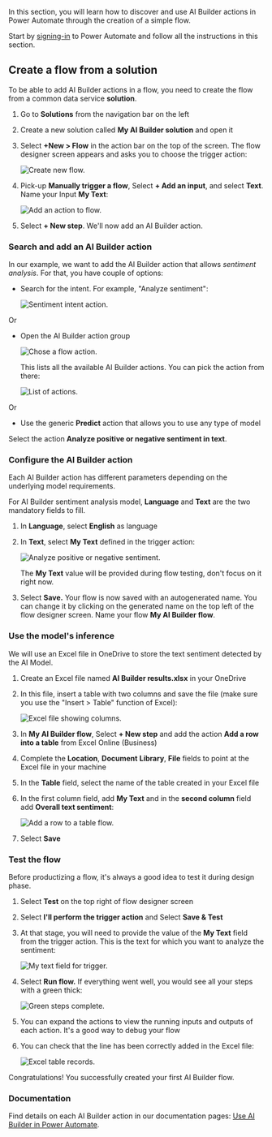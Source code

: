 In this section, you will learn how to discover and use AI Builder actions in Power Automate through the creation of a simple flow.

Start by [signing-in](https://flow.microsoft.com/?azure-portal=true) to Power Automate and follow all the instructions in this section.

## Create a flow from a solution

To be able to add AI Builder actions in a flow, you need to create the flow from a common data service **solution**.

1.  Go to **Solutions** from the navigation bar on the left

2.  Create a new solution called **My AI Builder solution** and open it

3.  Select **+New \> Flow** in the action bar on the top of the screen. The flow designer screen appears and asks you to choose the trigger action:

    ![Create new flow.](../media/03-auto-generate-number.png)

4.  Pick-up **Manually trigger a flow**, Select **+ Add an input**, and select **Text**. Name your Input **My Text**:

    ![Add an action to flow.](../media/03-pick-up-flow-trigger.png)

5.  Select **+ New step**. We'll now add an AI Builder action.

### Search and add an AI Builder action

In our example, we want to add the AI Builder action that allows *sentiment analysis*. For that, you have couple of options:

-   Search for the intent. For example, "Analyze sentiment":

    ![Sentiment intent action.](../media/03-add-action.png)

Or

-   Open the AI Builder action group

    ![Chose a flow action.](../media/03-ai-builder-action.png)

    This lists all the available AI Builder actions. You can pick the action from there:

    ![List of actions.](../media/03-ai-builder-flow.png)

Or

-   Use the generic **Predict** action that allows you to use any type of model

Select the action **Analyze positive or negative sentiment in text**.

### Configure the AI Builder action

Each AI Builder action has different parameters depending on the underlying model requirements.

For AI Builder sentiment analysis model, **Language** and **Text** are the two mandatory fields to fill.

1.  In **Language**, select **English** as language

2.  In **Text**, select **My Text** defined in the trigger action:

    ![Analyze positive or negative sentiment.](../media/03-sentiment.png)

    The **My Text** value will be provided during flow testing, don't focus on it right now.

3.  Select **Save.** Your flow is now saved with an autogenerated name. You can change it by clicking on the generated name on the top left of the flow designer screen. Name your flow **My AI Builder flow**.

### Use the model's inference

We will use an Excel file in OneDrive to store the text sentiment detected by the AI Model.

1.  Create an Excel file named **AI Builder results.xlsx** in your OneDrive

2.  In this file, insert a table with two columns and save the file (make sure you use the "Insert \> Table" function of Excel):

    ![Excel file showing columns.](../media/03-excel.png)

3.  In **My AI Builder flow**, Select **+ New step** and add the action **Add a row into a table** from Excel Online (Business)

4.  Complete the **Location**, **Document** **Library**, **File** fields to point at the Excel file in your machine

5.  In the **Table** field, select the name of the table created in your Excel file

6.  In the first column field, add **My Text** and in the **second column** field add **Overall text sentiment**:

    ![Add a row to a table flow.](../media/03-add-table.png)

7.  Select **Save**

### Test the flow

Before productizing a flow, it's always a good idea to test it during design phase.

1.  Select **Test** on the top right of flow designer screen

2.  Select **I'll perform the trigger action** and Select **Save & Test**

3.  At that stage, you will need to provide the value of the **My Text** field from the trigger action. This is the text for which you want to analyze the sentiment:

    ![My text field for trigger.](../media/03-my-text.png)

4.  Select **Run flow.** If everything went well, you would see all your steps with a green thick:

    ![Green steps complete.](../media/03-steps-complete.png)

5.  You can expand the actions to view the running inputs and outputs of each action. It's a good way to debug your flow

6.  You can check that the line has been correctly added in the Excel file:

    ![Excel table records.](../media/03-populate-excel.png)

Congratulations! You successfully created your first AI Builder flow.

### Documentation

Find details on each AI Builder action in our documentation pages: [Use AI Builder in Power Automate](https://docs.microsoft.com/ai-builder/use-in-flow-overview/?azure-portal=true).

